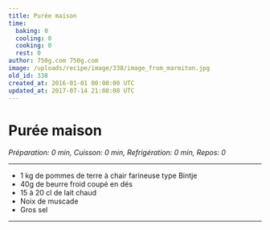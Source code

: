 ```yaml
---
title: Purée maison
time:
  baking: 0
  cooling: 0
  cooking: 0
  rest: 0
author: 750g.com 750g.com
image: /uploads/recipe/image/338/image_from_marmiton.jpg
old_id: 338
created_at: 2016-01-01 00:00:00 UTC
updated_at: 2017-07-14 21:08:08 UTC
---
```


# Purée maison

*Préparation: 0 min, Cuisson: 0 min, Refrigération: 0 min, Repos: 0*

---

- 1 kg de pommes de terre à chair farineuse type Bintje
- 40g de beurre froid coupé en dés
- 15 à 20 cl de lait chaud
- Noix de muscade
- Gros sel

---


